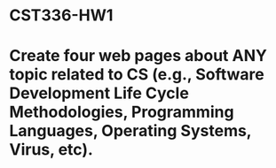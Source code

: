 # CST336-HW1
# Create four web pages about  ANY topic related to CS (e.g., Software Development Life Cycle Methodologies, Programming Languages, Operating Systems, Virus, etc).
